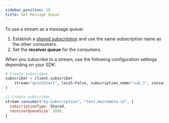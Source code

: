 ```yaml
---
sidebar_position: 10
title: Set Message Queue
---
```


To use a stream as a message queue:

1. Establish a [shared subscription](subscriptions.md#shared) and use the same subscription name as the other consumers. 
1. Set the **receiver queue** for the consumers.

When you subscribe to a stream, use the following configuration settings depending on your SDK:

<Tabs groupId="operating-systems">
<TabItem value="py" label="Python SDK">

```py
# Create subscriber
subscriber = client.subscribe(
    stream="quickStart", local=False, subscription_name="sub_1", consumer_type=CONSUMER_TYPES.SHARED, receiver_queue_size=1000
)
```
</TabItem>

<TabItem value="js" label="JavaScript SDK">

```js
// Create subscriber
stream.consumer("my-subscription", "test.macrometa.io", {
  subscriptionType: Shared,
  receiverQueueSize: 1000,
}
```

</TabItem>
</Tabs>
